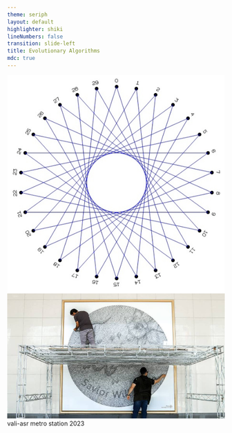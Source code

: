 ```yaml
---
theme: seriph
layout: default
highlighter: shiki
lineNumbers: false
transition: slide-left
title: Evolutionary Algorithms
mdc: true
---
```


<Titler title="Genetic Algorithms: Thread Art" page="8"/>


<div v-click class="absolute top-0 left-0 h-full w-full flex flex-col justify-center items-center" style="backdrop-filter: blur(3px)">
<img src="res/string-art.jpg" class="h-[80%] rounded-[8px]">

</div>

<img src="res/savior.jpeg" class="h-[70%] rounded-[8px] mb-3">
<a class="pt-2">vali-asr metro station 2023</a>


